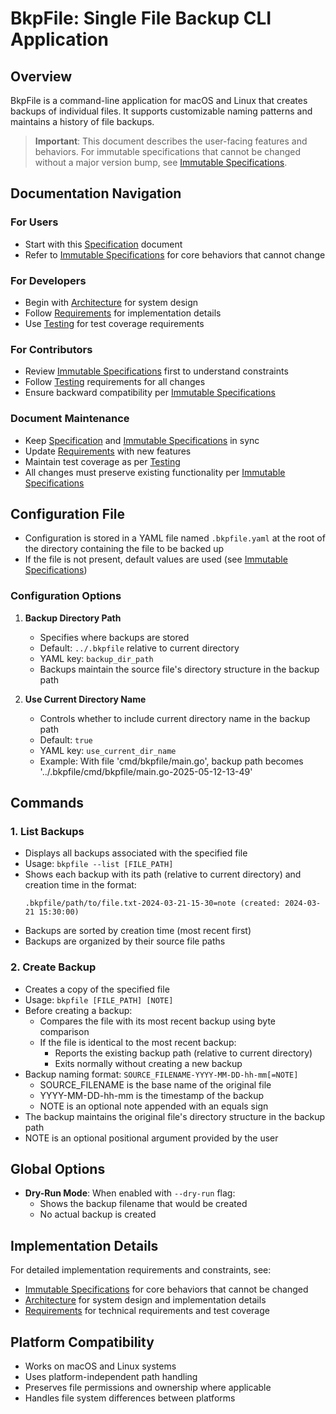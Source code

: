 # BkpFile: Single File Backup CLI Application

## Overview
BkpFile is a command-line application for macOS and Linux that creates backups of individual files. It supports customizable naming patterns and maintains a history of file backups.

> **Important**: This document describes the user-facing features and behaviors. For immutable specifications that cannot be changed without a major version bump, see [Immutable Specifications](immutable.md).

## Documentation Navigation

### For Users
- Start with this [Specification](specification.md) document
- Refer to [Immutable Specifications](immutable.md) for core behaviors that cannot change

### For Developers
- Begin with [Architecture](architecture.md) for system design
- Follow [Requirements](requirements.md) for implementation details
- Use [Testing](testing.md) for test coverage requirements

### For Contributors
- Review [Immutable Specifications](immutable.md) first to understand constraints
- Follow [Testing](testing.md) requirements for all changes
- Ensure backward compatibility per [Immutable Specifications](immutable.md)

### Document Maintenance
- Keep [Specification](specification.md) and [Immutable Specifications](immutable.md) in sync
- Update [Requirements](requirements.md) with new features
- Maintain test coverage as per [Testing](testing.md)
- All changes must preserve existing functionality per [Immutable Specifications](immutable.md)

## Configuration File
- Configuration is stored in a YAML file named `.bkpfile.yaml` at the root of the directory containing the file to be backed up
- If the file is not present, default values are used (see [Immutable Specifications](immutable.md#configuration-defaults))

### Configuration Options
1. **Backup Directory Path**
   - Specifies where backups are stored
   - Default: `../.bkpfile` relative to current directory
   - YAML key: `backup_dir_path`
   - Backups maintain the source file's directory structure in the backup path

2. **Use Current Directory Name**
   - Controls whether to include current directory name in the backup path
   - Default: `true`
   - YAML key: `use_current_dir_name`
   - Example: With file 'cmd/bkpfile/main.go', backup path becomes '../.bkpfile/cmd/bkpfile/main.go-2025-05-12-13-49'

## Commands

### 1. List Backups
- Displays all backups associated with the specified file
- Usage: `bkpfile --list [FILE_PATH]`
- Shows each backup with its path (relative to current directory) and creation time in the format:
  ```
  .bkpfile/path/to/file.txt-2024-03-21-15-30=note (created: 2024-03-21 15:30:00)
  ```
- Backups are sorted by creation time (most recent first)
- Backups are organized by their source file paths

### 2. Create Backup
- Creates a copy of the specified file
- Usage: `bkpfile [FILE_PATH] [NOTE]`
- Before creating a backup:
  - Compares the file with its most recent backup using byte comparison
  - If the file is identical to the most recent backup:
    - Reports the existing backup path (relative to current directory)
    - Exits normally without creating a new backup
- Backup naming format: `SOURCE_FILENAME-YYYY-MM-DD-hh-mm[=NOTE]`
  - SOURCE_FILENAME is the base name of the original file
  - YYYY-MM-DD-hh-mm is the timestamp of the backup
  - NOTE is an optional note appended with an equals sign
- The backup maintains the original file's directory structure in the backup path
- NOTE is an optional positional argument provided by the user

## Global Options
- **Dry-Run Mode**: When enabled with `--dry-run` flag:
  - Shows the backup filename that would be created
  - No actual backup is created

## Implementation Details
For detailed implementation requirements and constraints, see:
- [Immutable Specifications](immutable.md) for core behaviors that cannot be changed
- [Architecture](architecture.md) for system design and implementation details
- [Requirements](requirements.md) for technical requirements and test coverage

## Platform Compatibility
- Works on macOS and Linux systems
- Uses platform-independent path handling
- Preserves file permissions and ownership where applicable
- Handles file system differences between platforms
